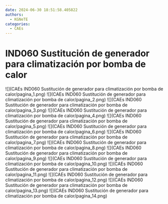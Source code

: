 ```yaml
---
date: 2024-06-30 18:51:58.405822
authors:
  - KGNeTE
categories:
  - CAEs
---
```

# IND060 Sustitución de generador para climatización por bomba de calor
![](CAEs IND060 Sustitución de generador para climatización por bomba de calor/pagina_1.png)
![](CAEs IND060 Sustitución de generador para climatización por bomba de calor/pagina_2.png)
![](CAEs IND060 Sustitución de generador para climatización por bomba de calor/pagina_3.png)
![](CAEs IND060 Sustitución de generador para climatización por bomba de calor/pagina_4.png)
![](CAEs IND060 Sustitución de generador para climatización por bomba de calor/pagina_5.png)
![](CAEs IND060 Sustitución de generador para climatización por bomba de calor/pagina_6.png)
![](CAEs IND060 Sustitución de generador para climatización por bomba de calor/pagina_7.png)
![](CAEs IND060 Sustitución de generador para climatización por bomba de calor/pagina_8.png)
![](CAEs IND060 Sustitución de generador para climatización por bomba de calor/pagina_9.png)
![](CAEs IND060 Sustitución de generador para climatización por bomba de calor/pagina_10.png)
![](CAEs IND060 Sustitución de generador para climatización por bomba de calor/pagina_11.png)
![](CAEs IND060 Sustitución de generador para climatización por bomba de calor/pagina_12.png)
![](CAEs IND060 Sustitución de generador para climatización por bomba de calor/pagina_13.png)
![](CAEs IND060 Sustitución de generador para climatización por bomba de calor/pagina_14.png)

